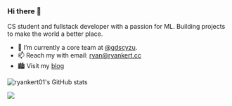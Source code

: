 ### Hi there 👋

CS student and fullstack developer with a passion for ML. Building projects to make the world a better place.


- 🔭 I’m currently a core team at [@gdscyzu](https://github.com/gdscyzu).
- 📫 Reach my with email: ryan@ryankert.cc
- 🏙 Visit my [blog](https://blog.ryankert.cc)



![ryankert01's GitHub stats](https://github-readme-stats.vercel.app/api?username=ryankert01&theme=tokyonight&show_icons=true)



<!-- ![LeetCode Stats](https://leetcard.jacoblin.cool/ryankert?theme=dark&font=Coming%20Soon) -->
![](https://visitor-badge.glitch.me/badge?page_id=ryankert01.ryankert01)
